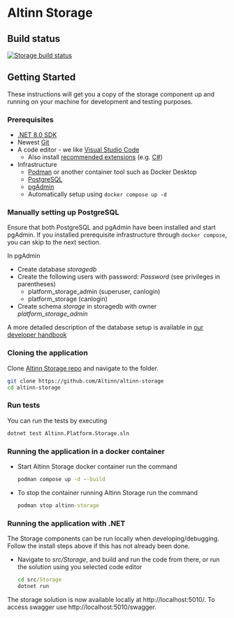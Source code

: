 # Altinn Storage

## Build status
[![Storage build status](https://dev.azure.com/brreg/altinn-studio/_apis/build/status/altinn-platform/storage-master?label=platform/storage)](https://dev.azure.com/brreg/altinn-studio/_build/latest?definitionId=35)


## Getting Started

These instructions will get you a copy of the storage component up and running on your machine for development and testing purposes.

### Prerequisites

* [.NET 8.0 SDK](https://dotnet.microsoft.com/download/dotnet/8.0)
* Newest [Git](https://git-scm.com/downloads)
* A code editor - we like [Visual Studio Code](https://code.visualstudio.com/download)
   - Also install [recommended extensions](https://code.visualstudio.com/docs/editor/extension-marketplace#_workspace-recommended-extensions) (e.g. [C#](https://marketplace.visualstudio.com/items?itemName=ms-dotnettools.csharp))
* Infrastructure
  * [Podman](https://podman.io/) or another container tool such as Docker Desktop
  * [PostgreSQL](https://www.postgresql.org/download/)
  * [pgAdmin](https://www.pgadmin.org/download/)
  * Automatically setup using `docker compose up -d`

### Manually setting up PostgreSQL

Ensure that both PostgreSQL and pgAdmin have been installed and start pgAdmin.
If you installed prerequisite infrastructure through `docker compose`, you can skip to the next section.

In pgAdmin
- Create database _storagedb_
- Create the following users with password: _Password_ (see privileges in parentheses)
  - platform_storage_admin (superuser, canlogin)
  - platform_storage (canlogin)
- Create schema _storage_ in storagedb with owner _platform_storage_admin_

A more detailed description of the database setup is available in [our developer handbook](https://docs.altinn.studio/community/contributing/handbook/postgres/)

### Cloning the application

Clone [Altinn Storage repo](https://github.com/Altinn/altinn-storage) and navigate to the folder.

```bash
git clone https://github.com/Altinn/altinn-storage
cd altinn-storage
```

### Run tests

You can run the tests by executing

```bash
dotnet test Altinn.Platform.Storage.sln
```

### Running the application in a docker container

- Start Altinn Storage docker container run the command

  ```cmd
  podman compose up -d --build
  ```

- To stop the container running Altinn Storage run the command

  ```cmd
  podman stop altinn-storage
  ```

### Running the application with .NET

The Storage components can be run locally when developing/debugging. Follow the install steps above if this has not already been done.

- Navigate to _src/Storage_, and build and run the code from there, or run the solution using you selected code editor

  ```cmd
  cd src/Storage
  dotnet run
  ```

The storage solution is now available locally at http://localhost:5010/.
To access swagger use http://localhost:5010/swagger.
